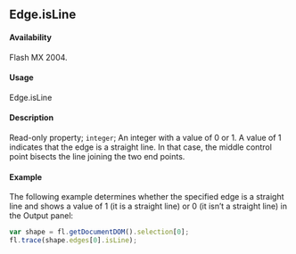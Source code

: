 ## Edge.isLine

#### Availability

Flash MX 2004.

#### Usage

Edge.isLine

#### Description

Read-only property; `integer`; An integer with a value of 0 or 1. A value of 1 indicates that the edge is a straight line. In that case, the middle control point bisects the line joining the two end points.

#### Example

The following example determines whether the specified edge is a straight line and shows a value of 1 (it is a straight line) or 0 (it isn’t a straight line) in the Output panel:

```javascript
var shape = fl.getDocumentDOM().selection[0];
fl.trace(shape.edges[0].isLine);
```
